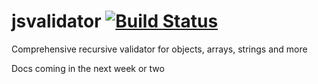 # jsvalidator [![Build Status](https://travis-ci.org/simpleviewinc/jsvalidator.svg?branch=master)](https://travis-ci.org/simpleviewinc/jsvalidator)

Comprehensive recursive validator for objects, arrays, strings and more

Docs coming in the next week or two